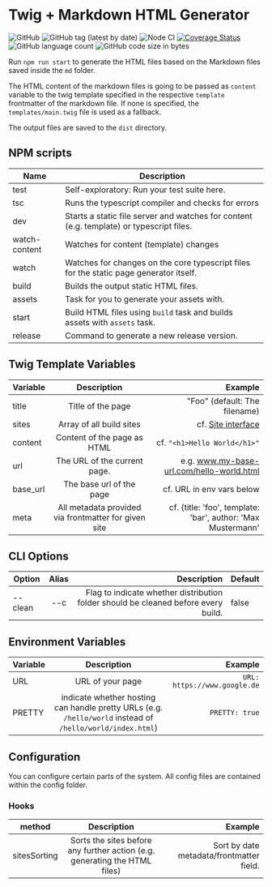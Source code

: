 # Twig + Markdown HTML Generator

![GitHub](https://img.shields.io/github/license/andi1984/back2roots)
![GitHub tag (latest by date)](https://img.shields.io/github/v/tag/andi1984/back2roots?label=Version)
![Node CI](https://github.com/andi1984/back2roots/workflows/Node%20CI/badge.svg)
[![Coverage Status](https://coveralls.io/repos/github/andi1984/back2roots/badge.svg?branch=develop)](https://coveralls.io/github/andi1984/back2roots?branch=develop)
![GitHub language count](https://img.shields.io/github/languages/count/andi1984/back2roots)
![GitHub code size in bytes](https://img.shields.io/github/languages/code-size/andi1984/back2roots)

Run `npm run start` to generate the HTML files based on the Markdown files saved inside the `md` folder.

The HTML content of the markdown files is going to be passed as `content` variable to the twig template specified in the respective `template` frontmatter of the markdown file. If none is specified, the `templates/main.twig` file is used as a fallback.

The output files are saved to the `dist` directory.

## NPM scripts

| Name          | Description                                                                              |
| ------------- | ---------------------------------------------------------------------------------------- |
| test          | Self-exploratory: Run your test suite here.                                              |
| tsc           | Runs the typescript compiler and checks for errors                                       |
| dev           | Starts a static file server and watches for content (e.g. template) or typescript files. |
| watch-content | Watches for content (template) changes                                                   |
| watch         | Watches for changes on the core typescript files for the static page generator itself.   |
| build         | Builds the output static HTML files.                                                     |
| assets        | Task for you to generate your assets with.                                               |
| start         | Build HTML files using `build` task and builds assets with `assets` task.                |
| release       | Command to generate a new release version.                                               |

## Twig Template Variables

| Variable |                     Description                      |                                                      Example |
| -------- | :--------------------------------------------------: | -----------------------------------------------------------: |
| title    |                  Title of the page                   |                                "Foo" (default: The filename) |
| sites    |               Array of all build sites               |                          cf. [Site interface](./utils/md.ts) |
| content  |             Content of the page as HTML              |                                 cf. `"<h1>Hello World</h1>"` |
| url      |             The URL of the current page.             |                    e.g. www.my-base-url.com/hello-world.html |
| base_url |               The base url of the page               |                                    cf. URL in env vars below |
| meta     | All metadata provided via frontmatter for given site | cf. {title: 'foo', template: 'bar', author: 'Max Mustermann' |

## CLI Options

| Option  | Alias |                                                                        Description | Default |
| ------- | :---: | ---------------------------------------------------------------------------------: | ------- |
| --clean |  --c  | Flag to indicate whether distribution folder should be cleaned before every build. | false   |

## Environment Variables

| Variable |                                                Description                                                 |                      Example |
| -------- | :--------------------------------------------------------------------------------------------------------: | ---------------------------: |
| URL      |                                              URL of your page                                              | `URL: https://www.google.de` |
| PRETTY   | indicate whether hosting can handle pretty URLs (e.g. `/hello/world` instead of `/hello/world/index.html`) |               `PRETTY: true` |

## Configuration

You can configure certain parts of the system. All config files are contained within the config folder.

### Hooks

| method       |                                Description                                 |                                  Example |
| ------------ | :------------------------------------------------------------------------: | ---------------------------------------: |
| sitesSorting | Sorts the sites before any further action (e.g. generating the HTML files) | Sort by date metadata/frontmatter field. |
